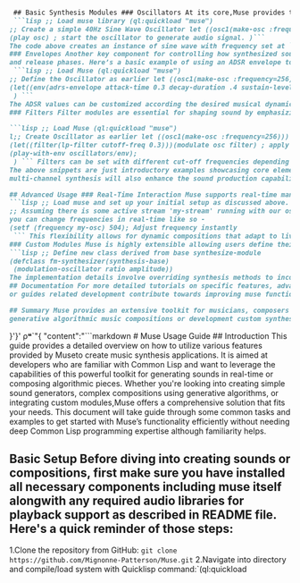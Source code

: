 ```markdown # Muse Usage Guide ## Introduction This guide provides a detailed overview on how to utilize various features provided by Museto create music synthesis applications. It is aimed at developers who are familiar with Common Lisp and want to leverage the capabilities of this powerful toolkit for generating sounds in real-time or composing algorithmic pieces. Whether you're looking into creating simple sound generators, complex compositions using generative algorithms,or integrating custom modules, Muse offers a comprehensive solution that fits your needs.

 ## Basic Synthesis Modules ### Oscillators At its core,Muse provides the oscillator module as one of simplest and most fundamental tools for generating periodic sounds. Here’s how to create an basic sine wave with specific frequency:
 ```lisp ;; Load muse library (ql:quickload "muse")
;; Create a simple 40Hz Sine Wave Oscillator let ((osc1(make-osc :frequency=256))) 
(play osc) ; start the oscillator to generate audio signal. )```
The code above creates an instance of sine wave with frequency set at `C3`. You can change frequencies by varying parameter passed during creation.
### Envelopes Another key component for controlling how synthesized sounds evolve over time is envelops that shapes volume and other parameters through attack, decay,sustain,
and release phases. Here’s a basic example of using an ADSR envelope to modulate our previously created oscillator:\r
 ```lisp ;; Load Muse (ql:quickload "muse") 
;; Define the Oscillator as earlier let ((osc1(make-osc :frequency=256)))
(let((env(adrs-envelope attack-time 0.3 decay-duration .4 sustain-level -7 release-delay)))(modulate osc env) ; apply envelope to oscillator (play-with-env oscillators/env);
 ) ``` 
The ADSR values can be customized according the desired musical dynamics.
### Filters Filter modules are essential for shaping sound by emphasizing or attenuating specific frequencies. For instance, using a low-pass filter might remove high-frequency components giving smooth sounds while passing lower ones unaffected:

```lisp ;; Load Muse (ql:quickload "muse") 
l;; Create Oscillator as earlier let ((osc1(make-osc :frequency=256)))
(let((filter(lp-filter cutoff-freq 0.3)))(modulate osc filter) ; apply low-pass to oscillator(play-with-env oscillators/env);
 ) ``` Filters can be set with different cut-off frequencies depending upon your sonic needs.	 
The above snippets are just introductory examples showcasing core elements in Muse; more sophisticated techniques and features such as effects processing, polyphony support,
multi-channel synthesis will also enhance the sound production capabilities. For comprehensive understanding on these aspects refer to further sections or documentation provided within project repository itself which contains detailed explanations along with example codes demonstrating their implementation.

## Advanced Usage ### Real-Time Interaction Muse supports real-time manipulation of parameters including frequencies,dynamics,filter settings etc., making it suitable for performance scenarios where musicians need instant control over generated sound. Here’s an illustration on how you might interactively modify the oscillator frequency during playback using Common Lisp interactive environment:
```lisp ;; Load muse and set up your initial setup as discussed above.
;; Assuming there is some active stream 'my-stream' running with our osc+envelope applied,
you can change frequencies in real-time like so -(setf (frequency my-osc) 504); Adjust frequency instantly
 ``` This flexibility allows for dynamic compositions that adapt to live inputs or other external triggers.
### Custom Modules Muse is highly extensible allowing users define their own synthesis modules based on specific needs. For example, suppose we want an FM Synthesis module which modulates the carrier wave with a modulation signal:```lisp ;; Define new class derived from base synthesize-module
(defclass fm-synthesizer(synthesis-base)
 (modulation-oscillator ratio amplitude))	 
The implementation details involve overriding synthesis methods to incorporate frequency-modulated output using given oscillators. Detailed code examples can be found in Muse's `examples/custom-modules` folder showing step-by-step creation and integration of such custom modules.
## Documentation For more detailed tutorials on specific features, advanced usage,
or guides related development contribute towards improving muse functionality you may refer to the comprehensive documentation provided within 'doc' directory or access online through GitHub repository README. These resources offer a deeper dive into each module’s capabilities alongside practical examples illustrating their application in different musical contexts.

## Summary Muse provides an extensive toolkit for musicians, composers and audio programmers enabling creation of rich sonic experiences whether it be real-time performances,
generative algorithmic music compositions or development custom synthesis algorithms tailored to specific soundscapes. With its modular architecture allowing integration with existing projects as well incorporating newly defined components this opens up endless possibilities in experimental electronic soundtrack production.
```
}'}' ρ❝\`"{ "content":"```markdown # Muse Usage Guide ## Introduction This guide provides a detailed overview on how to utilize various features provided by Museto create music synthesis applications. It is aimed at developers who are familiar with Common Lisp and want to leverage the capabilities of this powerful toolkit for generating sounds in real-time or composing algorithmic pieces.
Whether you're looking into creating simple sound generators, complex compositions using generative algorithms,
or integrating custom modules,Muse offers a comprehensive solution that fits your needs. This document will take
guide through some common tasks and examples to get started with Muse’s functionality efficiently without needing deep Common Lisp programming expertise although familiarity helps.
 ## Basic Setup Before diving into creating sounds or compositions, first make sure you have installed all necessary components including muse itself alongwith any required audio libraries for playback support as described in README file. Here's a quick reminder of those steps:
1.Clone the repository from GitHub: `git clone https://github.com/Mignonne-Patterson/Muse.git`
2.Navigate into directory and compile/load system with Quicklisp command:`(ql:quickload 